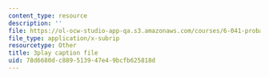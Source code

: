 ```yaml
---
content_type: resource
description: ''
file: https://ol-ocw-studio-app-qa.s3.amazonaws.com/courses/6-041-probabilistic-systems-analysis-and-applied-probability-fall-2010/78d6680dc889513947e49bcfb625818d_6oV3pKLgW2I.srt
file_type: application/x-subrip
resourcetype: Other
title: 3play caption file
uid: 78d6680d-c889-5139-47e4-9bcfb625818d
---
```

